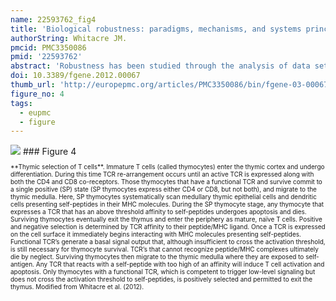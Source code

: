 ```yaml
---
name: 22593762_fig4
title: 'Biological robustness: paradigms, mechanisms, and systems principles.'
authorString: Whitacre JM.
pmcid: PMC3350086
pmid: '22593762'
abstract: 'Robustness has been studied through the analysis of data sets, simulations, and a variety of experimental techniques that each have their own limitations but together confirm the ubiquity of biological robustness. Recent trends suggest that different types of perturbation (e.g., mutational, environmental) are commonly stabilized by similar mechanisms, and system sensitivities often display a long-tailed distribution with relatively few perturbations representing the majority of sensitivities. Conceptual paradigms from network theory, control theory, complexity science, and natural selection have been used to understand robustness, however each paradigm has a limited scope of applicability and there has been little discussion of the conditions that determine this scope or the relationships between paradigms. Systems properties such as modularity, bow-tie architectures, degeneracy, and other topological features are often positively associated with robust traits, however common underlying mechanisms are rarely mentioned. For instance, many system properties support robustness through functional redundancy or through response diversity with responses regulated by competitive exclusion and cooperative facilitation. Moreover, few studies compare and contrast alternative strategies for achieving robustness such as homeostasis, adaptive plasticity, environment shaping, and environment tracking. These strategies share similarities in their utilization of adaptive and self-organization processes that are not well appreciated yet might be suggestive of reusable building blocks for generating robust behavior.'
doi: 10.3389/fgene.2012.00067
thumb_url: 'http://europepmc.org/articles/PMC3350086/bin/fgene-03-00067-g004.gif'
figure_no: 4
tags:
  - eupmc
  - figure
---
```

<img src='http://europepmc.org/articles/PMC3350086/bin/fgene-03-00067-g004.jpg' style='max-height: 300px'>
### Figure 4
<p style='font-size: 10px;'>**Thymic selection of T cells**. Immature T cells (called thymocytes) enter the thymic cortex and undergo differentiation. During this time TCR re-arrangement occurs until an active TCR is expressed along with both the CD4 and CD8 co-receptors. Those thymocytes that have a functional TCR and survive commit to a single positive (SP) state (SP thymocytes express either CD4 or CD8, but not both), and migrate to the thymic medulla. Here, SP thymocytes systematically scan medullary thymic epithelial cells and dendritic cells presenting self-peptides in their MHC molecules. During the SP thymocyte stage, any thymocyte that expresses a TCR that has an above threshold affinity to self-peptides undergoes apoptosis and dies. Surviving thymocytes eventually exit the thymus and enter the periphery as mature, naïve T cells. Positive and negative selection is determined by TCR affinity to their peptide/MHC ligand. Once a TCR is expressed on the cell surface it immediately begins interacting with MHC molecules presenting self-peptides. Functional TCR’s generate a basal signal output that, although insufficient to cross the activation threshold, is still necessary for thymocyte survival. TCR’s that cannot recognize peptide/MHC complexes ultimately die by neglect. Surviving thymocytes then migrate to the thymic medulla where they are exposed to self-antigen. Any TCR that reacts with a self-peptide with too high of an affinity will induce T cell activation and apoptosis. Only thymocytes with a functional TCR, which is competent to trigger low-level signaling but does not cross the activation threshold to self-peptides, is positively selected and permitted to exit the thymus. Modified from Whitacre et al. (<xref ref-type="bibr" rid="B149">2012</xref>).</p>